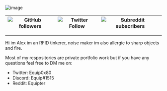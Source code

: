 ![image](https://user-images.githubusercontent.com/72751518/163157283-3b59d316-e303-4f94-a0f0-87f572228ed0.png)



| ![GitHub followers](https://img.shields.io/github/followers/equipter?label=Equipter%20&logo=GitHub&style=flat-square) | ![Twitter Follow](https://img.shields.io/twitter/follow/equip0x80?color=b9d1ff&label=Equip0x80&logo=Twitter&style=flat-square) | ![Subreddit subscribers](https://img.shields.io/reddit/subreddit-subscribers/rfid?logo=reddit&logoColor=ffffff&style=flat-square) |
| :---: | :---: | :---: |

---

Hi im Alex im an RFID tinkerer, noise maker im also allergic to sharp objects and fire.

Most of my respositories are private portfolio work but if you have any questions feel free to DM me on:

- Twitter: Equip0x80
- Discord: Equip#1515
- Reddit: Equipter
